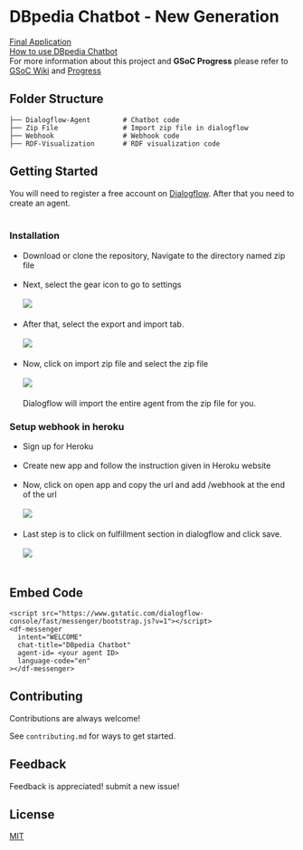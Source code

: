 # DBpedia Chatbot - New Generation
[Final Application](https://tacoaccounttest.github.io/) <br>
[How to use DBpedia Chatbot](https://jayeshdesai4520.github.io/DBpedia-GSoC-2021/about) <br>
For more information about this project and **GSoC Progress** please refer to [GSoC Wiki](https://github.com/jayeshdesai4520/chatbot-ng-internal/wiki) and [Progress](https://jayeshdesai4520.github.io/DBpedia-GSoC-2021/)
## Folder Structure

    ├── Dialogflow-Agent        # Chatbot code
    ├── Zip File                # Import zip file in dialogflow
    ├── Webhook                 # Webhook code
    ├── RDF-Visualization       # RDF visualization code
    
    

## Getting Started

You will need to register a free account on [Dialogflow](https://dialogflow.cloud.google.com/). After that you need to create an agent. <br> <br>

### Installation

- Download or clone the repository, Navigate to the directory named zip file <br> <br>
- Next, select the gear icon to go to settings <br> <br>
![](https://imgur.com/kXBTaEr.png)  <br> <br>
- After that, select the export and import tab.  <br> <br>
![](https://imgur.com/Gr5VVBj.png)  <br> <br>
- Now, click on import zip file and select the zip file  <br> <br>
![](https://imgur.com/dd59yCh.png)  <br> <br>
Dialogflow will import the entire agent from the zip file for you. 

### Setup webhook in heroku 

- Sign up for Heroku <br> <br>
- Create new app and follow the instruction given in Heroku website <br> <br>
- Now, click on open app and copy the url and add /webhook at the end of the url <br> <br>
![](https://imgur.com/M8PnbnO.png)  <br> <br>
- Last step is to click on fulfillment section in dialogflow and click save. <br> <br>
![](https://imgur.com/LlDxjLW.png)  <br> <br>
 
## Embed Code
```
<script src="https://www.gstatic.com/dialogflow-console/fast/messenger/bootstrap.js?v=1"></script>
<df-messenger
  intent="WELCOME"
  chat-title="DBpedia Chatbot"
  agent-id= <your agent ID>
  language-code="en"
></df-messenger>
```
 
## Contributing

Contributions are always welcome!

See `contributing.md` for ways to get started.
 
## Feedback

Feedback is appreciated! submit a new issue!

## License

[MIT](/LICENSE)

    
